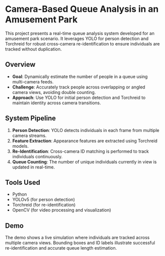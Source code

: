 # Camera-Based Queue Analysis in an Amusement Park

This project presents a real-time queue analysis system developed for an amusement park scenario. It leverages YOLO for person detection and Torchreid for robust cross-camera re-identification to ensure individuals are tracked without duplication.

## Overview

- **Goal**: Dynamically estimate the number of people in a queue using multi-camera feeds.
- **Challenge**: Accurately track people across overlapping or angled camera views, avoiding double counting.
- **Approach**: Use YOLO for initial person detection and Torchreid to maintain identity across camera transitions.

## System Pipeline

1. **Person Detection**: YOLO detects individuals in each frame from multiple camera streams.
2. **Feature Extraction**: Appearance features are extracted using Torchreid models.
3. **Re-Identification**: Cross-camera ID matching is performed to track individuals continuously.
4. **Queue Counting**: The number of unique individuals currently in view is updated in real-time.

## Tools Used

- Python
- YOLOv5 (for person detection)
- Torchreid (for re-identification)
- OpenCV (for video processing and visualization)

## Demo

The demo shows a live simulation where individuals are tracked across multiple camera views. Bounding boxes and ID labels illustrate successful re-identification and accurate queue length estimation.

